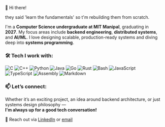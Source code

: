 👋 Hi there!

they said 'learn the fundamentals' so t'm rebuilding them from scratch.

I'm a **Computer Science undergraduate at MIT Manipal**, graduating in **2027**. My focus areas include **backend engineering**, **distributed systems**, and **AI/ML**. I love designing scalable, production-ready systems and diving deep into **systems programming**.



### 🛠 Tech I work with:

![C](https://img.shields.io/badge/C-00599C?style=flat&logo=c&logoColor=white)
![C++](https://img.shields.io/badge/C++-00599C?style=flat&logo=cplusplus&logoColor=white)
![Python](https://img.shields.io/badge/Python-3776AB?style=flat&logo=python&logoColor=white)
![Java](https://img.shields.io/badge/Java-007396?style=flat&logo=java&logoColor=white)
![Go](https://img.shields.io/badge/Go-00ADD8?style=flat&logo=go&logoColor=white)
![Rust](https://img.shields.io/badge/Rust-000000?style=flat&logo=rust&logoColor=white)
![Bash](https://img.shields.io/badge/Shell-4EAA25?style=flat&logo=gnu-bash&logoColor=white)
![JavaScript](https://img.shields.io/badge/JavaScript-F7DF1E?style=flat&logo=javascript&logoColor=black)
![TypeScript](https://img.shields.io/badge/TypeScript-3178C6?style=flat&logo=typescript&logoColor=white)
![Assembly](https://img.shields.io/badge/Assembly-525252?style=flat&logoColor=white)
![Markdown](https://img.shields.io/badge/Markdown-000000?style=flat&logo=markdown&logoColor=white)



### 📫 Let’s connect:
Whether it’s an exciting project, an idea around backend architecture, or just systems design philosophy —  
**I'm always up for a good tech conversation!**  

📩 Reach out via [LinkedIn](https://www.linkedin.com/in/divyanshsirohi/) or [email](mailto:sirohidivyansh@gmail.com)

